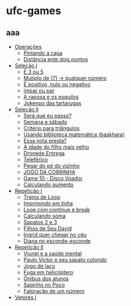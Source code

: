 # ufc-games
## aaa
- <a href="https://github.com/warrley/ufc-games/tree/main/opera%C3%A7oes"/> Operações
  - <a href="https://github.com/warrley/ufc-games/tree/main/opera%C3%A7oes/areaTriangle"/> Pintando a casa
  - <a href="https://github.com/warrley/ufc-games/tree/main/opera%C3%A7oes/distanceShot"/> Distância ente dois pontos
- <a href="https://github.com/warrley/ufc-games/tree/main/selecao-I"/> Seleção I
  - <a href="https://github.com/warrley/ufc-games/tree/main/selecao-I/3or5"/> É 3 ou 5
  - <a href="https://github.com/warrley/ufc-games/tree/main/selecao-I/%2B-0"/> Mutiplo de (7) -> qualquer número
  - <a href="https://github.com/warrley/ufc-games/tree/main/selecao-I/%2B-0"/> É positivo, nulo ou negativo
  - <a href="https://github.com/warrley/ufc-games/tree/main/selecao-I/hands"/> ímpar ou par
  - <a href="https://github.com/warrley/ufc-games/tree/main/selecao-I/middleNumber"/> A raposa e os esquilos
  - <a href="https://github.com/warrley/ufc-games/tree/main/selecao-I/jokenpo"/> Jokenpo das tartarugas
- <a href="https://github.com/warrley/ufc-games/tree/main/selecao-II"/> Seleção II
  - <a href="https://github.com/warrley/ufc-games/tree/main/selecao-II/imPass"/> Será que eu passo?
  - <a href="https://github.com/warrley/ufc-games/tree/main/selecao-II/days"/> Semana e sábado
  - <a href="https://github.com/warrley/ufc-games/tree/main/selecao-II/trianglesSize"/> Critério para triângulos
  - <a href="https://github.com/warrley/ufc-games/tree/main/selecao-II/baskhara"/> Usando biblioteca matemática (baskhara)
  - <a href="https://github.com/warrley/ufc-games/tree/main/selecao-II/100rs"/> Essa nota presta?
  - <a href="https://github.com/warrley/ufc-games/tree/main/selecao-II/children"/> A idade do filho mais velho
  - <a href="https://github.com/warrley/ufc-games/tree/main/selecao-II/drone"/> Dronede Entrega
  - <a href="https://github.com/warrley/ufc-games/tree/main/selecao-II/travels"/> Teleférico
  - <a href="https://github.com/warrley/ufc-games/tree/main/selecao-II/fruits"/> Pegar do pé do vizinho
  - <a href="https://github.com/warrley/ufc-games/tree/main/selecao-II/snake"/> JOGO DA COBRINHA
  - <a href="https://github.com/warrley/ufc-games/tree/main/selecao-II/plane"/> Game 10 - Disco Voador
  - <a href="https://github.com/warrley/ufc-games/tree/main/selecao-II/employes"/> Calculando aumento
- <a href="https://github.com/warrley/ufc-games/tree/main/loops%20I"/> Repetição I
  - <a href="https://github.com/warrley/ufc-games/tree/main/training"/> Treino de Loop
  - <a href="https://github.com/warrley/ufc-games/tree/main/line"/> Imprimindo em linha
  - <a href="https://github.com/warrley/ufc-games/tree/main/loop1-3"/> Loop com continue e break
  - <a href="https://github.com/warrley/ufc-games/tree/main/somaPar"/> Calculando soma
  - <a href="https://github.com/warrley/ufc-games/tree/main/2e3"/> Sapatos 2 e 3
  - <a href="https://github.com/warrley/ufc-games/tree/main/childrenAge"/> Filhos de Seu David
  - <a href="https://github.com/warrley/ufc-games/tree/main/sky"/> Ingrid quer chegar no céu
  - <a href="https://github.com/warrley/ufc-games/tree/main/parImpar"/> Diana no esconde-esconde
- <a href="https://github.com/warrley/ufc-games/tree/main/loops%20II"/> Repetição II
  - <a href="https://github.com/warrley/ufc-games/blob/main/loops%20II/zigzag"/> Viunei e a saúde mental
  - <a href="https://github.com/warrley/ufc-games/blob/main/loops%20II/sky2"/> Paulo Victor e seu sapato colorido
  - <a href="https://github.com/warrley/ufc-games/blob/main/loops%20II/counT"/> Jogo de laço
  - <a href="https://github.com/warrley/ufc-games/blob/main/loops%20II/escape"/> Fuga em helicóptero
  - <a href="https://github.com/warrley/ufc-games/blob/main/loops%20II/bus"/> Ônibus dos alunos
  - <a href="https://github.com/warrley/ufc-games/blob/main/loops%20II/frog"/> Sapinho no Poço
  - <a href="https://github.com/warrley/ufc-games/blob/main/loops%20II/factorization"/> Fatoração de um número
- <a href="https://github.com/warrley/ufc-games/tree/main/vectors%20I"/> Vetores I
